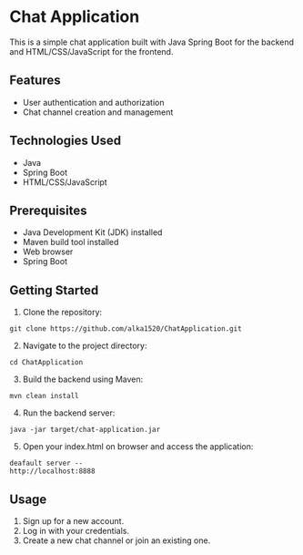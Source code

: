 # Chat Application

This is a simple chat application built with Java Spring Boot for the backend and HTML/CSS/JavaScript for the frontend.

## Features

- User authentication and authorization
- Chat channel creation and management

## Technologies Used

- Java
- Spring Boot
- HTML/CSS/JavaScript

## Prerequisites

- Java Development Kit (JDK) installed
- Maven build tool installed
- Web browser
- Spring Boot

## Getting Started

1. Clone the repository:

```
git clone https://github.com/alka1520/ChatApplication.git
```

2. Navigate to the project directory:

```
cd ChatApplication
```

3. Build the backend using Maven:

```
mvn clean install
```

4. Run the backend server:

```
java -jar target/chat-application.jar
```

5. Open your index.html on browser and access the application:

```
deafault server --
http://localhost:8888
```

## Usage

1. Sign up for a new account.
2. Log in with your credentials.
3. Create a new chat channel or join an existing one.
